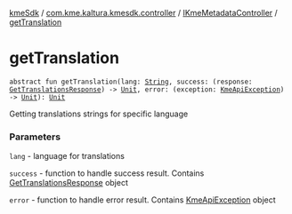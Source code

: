 [kmeSdk](../../index.md) / [com.kme.kaltura.kmesdk.controller](../index.md) / [IKmeMetadataController](index.md) / [getTranslation](./get-translation.md)

# getTranslation

`abstract fun getTranslation(lang: `[`String`](https://kotlinlang.org/api/latest/jvm/stdlib/kotlin/-string/index.html)`, success: (response: `[`GetTranslationsResponse`](../../com.kme.kaltura.kmesdk.rest.response.metadata/-get-translations-response/index.md)`) -> `[`Unit`](https://kotlinlang.org/api/latest/jvm/stdlib/kotlin/-unit/index.html)`, error: (exception: `[`KmeApiException`](../../com.kme.kaltura.kmesdk.rest/-kme-api-exception/index.md)`) -> `[`Unit`](https://kotlinlang.org/api/latest/jvm/stdlib/kotlin/-unit/index.html)`): `[`Unit`](https://kotlinlang.org/api/latest/jvm/stdlib/kotlin/-unit/index.html)

Getting translations strings for specific language

### Parameters

`lang` - language for translations

`success` - function to handle success result. Contains [GetTranslationsResponse](../../com.kme.kaltura.kmesdk.rest.response.metadata/-get-translations-response/index.md) object

`error` - function to handle error result. Contains [KmeApiException](../../com.kme.kaltura.kmesdk.rest/-kme-api-exception/index.md) object